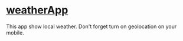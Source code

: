 # [weatherApp](https://weatherApp--tampambro.repl.co)
This app show local weather. Don't forget turn on geolocation on your mobile.
